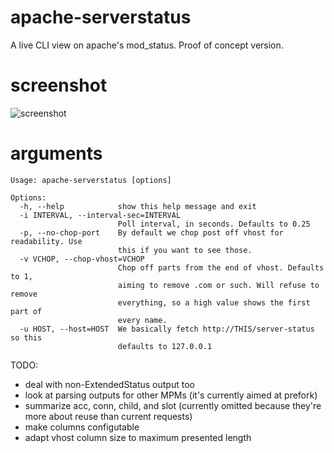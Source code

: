 # apache-serverstatus
A live CLI view on apache's mod_status.  Proof of concept version.

# screenshot
![screenshot](https://raw.githubusercontent.com/scarfboy/apache-serverstatus/main/screenshot.png)

# arguments


```
Usage: apache-serverstatus [options]

Options:
  -h, --help            show this help message and exit
  -i INTERVAL, --interval-sec=INTERVAL
                        Poll interval, in seconds. Defaults to 0.25
  -p, --no-chop-port    By default we chop post off vhost for readability. Use
                        this if you want to see those.
  -v VCHOP, --chop-vhost=VCHOP
                        Chop off parts from the end of vhost. Defaults to 1,
                        aiming to remove .com or such. Will refuse to remove
                        everything, so a high value shows the first part of
                        every name.
  -u HOST, --host=HOST  We basically fetch http://THIS/server-status  so this
                        defaults to 127.0.0.1
```

TODO:
- deal with non-ExtendedStatus output too
- look at parsing outputs for other MPMs (it's currently aimed at prefork)
- summarize acc, conn, child, and slot (currently omitted because they're more about reuse than current requests)
- make columns configutable
- adapt vhost column size to maximum presented length
